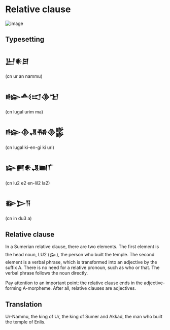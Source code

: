 # Relative clause

![image](https://github.com/user-attachments/assets/2002f9a9-5055-4767-8757-44f607ebdb00)

## Typesetting

<h2>𒌨𒀭𒇉</h2>
(cn ur an nammu)

<h2>𒈗𒋀𒀊𒆠𒈠</h2>
(cn lugal urim ma)


<h2>𒈗𒆠𒂗𒄀𒆠𒌵</h2>
(cn lugal ki-en-gi ki uri)


<h2>𒇽𒂍𒀭𒂗𒆤𒇲</h2>
(cn lu2 e2 en-lil2 la2)


<h2>𒅔𒆕𒀀</h2>
(cn in du3 a)

## Relative clause
In a Sumerian relative clause, there are two elements.
The first element is the head noun, LU2 (𒇽), the person
who built the temple. The second element is a verbal phrase,
which is transformed into an adjective by the suffix A.
There is no need for a relative pronoun, such as who or that.
The verbal phrase follows the noun directly.

Pay attention to an important point: the relative clause ends
in the adjective-forming A-morpheme. After all, relative clauses
are adjectives.

## Translation
Ur-Nammu, the king of Ur, the king of Sumer and Akkad,
the man who built the temple of Enlis.
